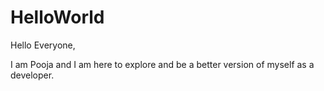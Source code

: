 # HelloWorld
Hello Everyone,

I am Pooja and I am here to explore and be a better version of myself as a developer.
